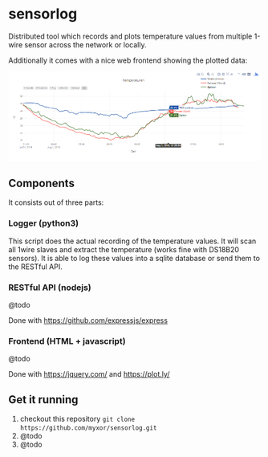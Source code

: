 # sensorlog

Distributed tool which records and plots temperature values from multiple 1-wire sensor across the network or locally.

Additionally it comes with a nice web frontend showing the plotted data:

![alt text](https://raw.githubusercontent.com/myxor/sensorlog/master/graph.png "Graph with three different sensors")

## Components

It consists out of three parts:

### Logger (python3)

This script does the actual recording of the temperature values.
It will scan all 1wire slaves and extract the temperature (works fine with DS18B20 sensors).
It is able to log these values into a sqlite database or send them to the RESTful API.

### RESTful API (nodejs)

@todo

Done with https://github.com/expressjs/express

### Frontend (HTML + javascript)

@todo

Done with https://jquery.com/ and https://plot.ly/



## Get it running

1. checkout this repository
  `git clone https://github.com/myxor/sensorlog.git`
2. @todo
3. @todo
